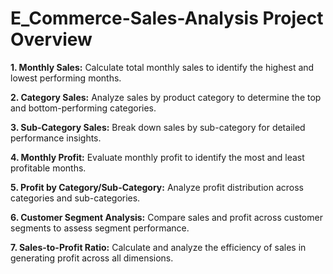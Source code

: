 # E_Commerce-Sales-Analysis Project Overview
**1. Monthly Sales:** Calculate total monthly sales to identify the highest and lowest performing months.

**2. Category Sales:** Analyze sales by product category to determine the top and bottom-performing categories.

**3. Sub-Category Sales:** Break down sales by sub-category for detailed performance insights.

**4. Monthly Profit:** Evaluate monthly profit to identify the most and least profitable months.

**5. Profit by Category/Sub-Category:** Analyze profit distribution across categories and sub-categories.

**6. Customer Segment Analysis:** Compare sales and profit across customer segments to assess segment performance.

**7. Sales-to-Profit Ratio:** Calculate and analyze the efficiency of sales in generating profit across all dimensions.
